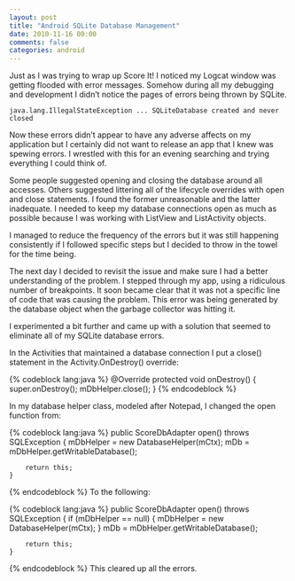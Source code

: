 ```yaml
---
layout: post
title: "Android SQLite Database Management"
date: 2010-11-16 00:00
comments: false
categories: android
---
```


Just as I was trying to wrap up Score It! I noticed my Logcat window was getting flooded with error messages. Somehow during all my debugging and development I didn’t notice the pages of errors being thrown by SQLite.

`java.lang.IllegalStateException ... SQLiteDatabase created and never closed`

Now these errors didn’t appear to have any adverse affects on my application but I certainly did not want to release an app that I knew was spewing errors. I wrestled with this for an evening searching and trying everything I could think of.

Some people suggested opening and closing the database around all accesses. Others suggested littering all of the lifecycle overrides with open and close statements. I found the former unreasonable and the latter inadequate. I needed to keep my database connections open as much as possible because I was working with ListView and ListActivity objects.

I managed to reduce the frequency of the errors but it was still happening consistently if I followed specific steps but I decided to throw in the towel for the time being.

The next day I decided to revisit the issue and make sure I had a better understanding of the problem. I stepped through my app, using a ridiculous number of breakpoints. It soon became clear that it was not a specific line of code that was causing the problem. This error was being generated by the database object when the garbage collector was hitting it.

I experimented a bit further and came up with a solution that seemed to eliminate all of my SQLite database errors.

In the Activities that maintained a database connection I put a close() statement in the Activity.OnDestroy() override:

{% codeblock lang:java %}
	@Override
	protected void onDestroy() {
		super.onDestroy();
		mDbHelper.close();
	}
{% endcodeblock %}

In my database helper class, modeled after Notepad, I changed the open function from:

{% codeblock lang:java %}
    public ScoreDbAdapter open() throws SQLException {
		mDbHelper = new DatabaseHelper(mCtx);
		mDb = mDbHelper.getWritableDatabase();

        return this;
    }
{% endcodeblock %}
To the following:

{% codeblock lang:java %}
    public ScoreDbAdapter open() throws SQLException {
    	if (mDbHelper == null) {
    		mDbHelper = new DatabaseHelper(mCtx);
    	}
		mDb = mDbHelper.getWritableDatabase();

        return this;
    }
{% endcodeblock %}
This cleared up all the errors.
